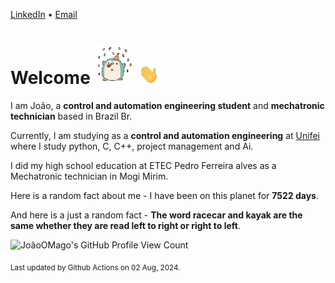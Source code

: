 [LinkedIn](https://www.linkedin.com/in/joão-pedro-gozzoli-b95641301/) &bull;
[Email](joaopedrogozzoli@gmail.com)

# Welcome <img src="happy.gif" height="64px" /> <img src="wave.gif" height="32px" />

I am João, a  **control and automation engineering student** and **mechatronic technician** based in Brazil Br.

Currently, I am studying as a **control and automation engineering** at [Unifei](https://unifei.edu.br) where I study python, C, C++, project management and Ai.

I did my high school education at ETEC Pedro Ferreira alves as a Mechatronic technician in Mogi Mirim.

Here is a random fact about me - I have been on this planet for **7522 days**.

And here is a just a random fact -  **The word racecar and kayak are the same whether they are read left to right or right to left**.

![JoãoOMago's GitHub Profile View Count](https://komarev.com/ghpvc/?username=JoaoOMago)

<sub>Last updated by Github Actions on 02 Aug, 2024.</sub>
